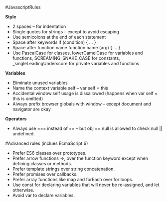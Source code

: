 #JavascriptRules

**Style**
* 2 spaces – for indentation
* Single quotes for strings – except to avoid escaping
* Use semicolons at the end of each statement
* Space after keywords if (condition) { ... }
* Space after function name function name (arg) { ... }
* Use PascalCase for classes, lowerCamelCase for variables and functions, SCREAMING_SNAKE_CASE for constants, _singleLeadingUnderscore for private variables and functions.

**Variables**
* Eliminate unused variables
* Name the context variable self – var self = this
* Accidental window.self usage is dissallowed (happens when var self = this is omitted)
* Always prefix browser globals with window – except document and navigator are okay

**Operators**
* Always use === instead of == – but obj == null is allowed to check null || undefined.

#Advanced rules (inclues EcmaScript 6)
* Prefer ES6 classes over prototypes.
* Prefer arrow functions =>, over the function keyword except when defining classes or methods.
* Prefer template strings over string concatenation.
* Prefer promises over callbacks.
* Prefer array functions like map and forEach over for loops.
* Use const for declaring variables that will never be re-assigned, and let otherwise.
* Avoid var to declare variables.